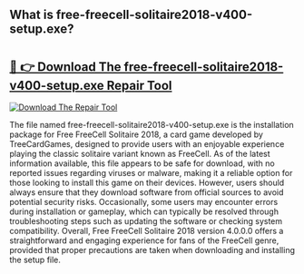 ## What is free-freecell-solitaire2018-v400-setup.exe? 

# <h2><a href="https://exedetect.com/download.php?free-freecell-solitaire2018-v400-setup.exe">🔗 👉 Download The free-freecell-solitaire2018-v400-setup.exe Repair Tool</a></h2>

[![Download The Repair Tool](https://exedetect.com/download-button.jpg)](https://exedetect.com/download.php?free-freecell-solitaire2018-v400-setup.exe)

The file named free-freecell-solitaire2018-v400-setup.exe is the installation package for Free FreeCell Solitaire 2018, a card game developed by TreeCardGames, designed to provide users with an enjoyable experience playing the classic solitaire variant known as FreeCell. As of the latest information available, this file appears to be safe for download, with no reported issues regarding viruses or malware, making it a reliable option for those looking to install this game on their devices. However, users should always ensure that they download software from official sources to avoid potential security risks. Occasionally, some users may encounter errors during installation or gameplay, which can typically be resolved through troubleshooting steps such as updating the software or checking system compatibility. Overall, Free FreeCell Solitaire 2018 version 4.0.0.0 offers a straightforward and engaging experience for fans of the FreeCell genre, provided that proper precautions are taken when downloading and installing the setup file.